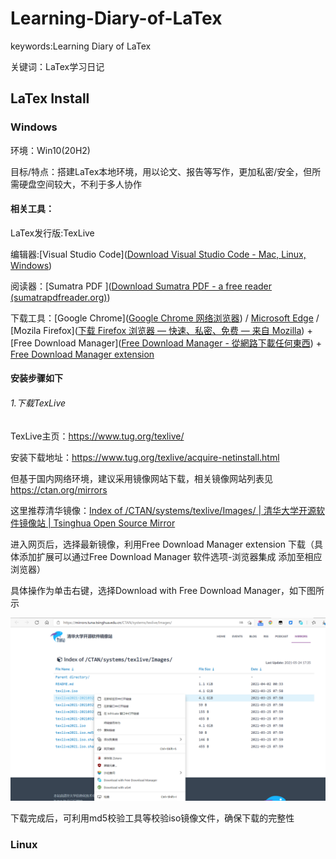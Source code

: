 # Learning-Diary-of-LaTex
keywords:Learning Diary of LaTex

关键词：LaTex学习日记
## LaTex Install
### Windows
环境：Win10(20H2)

目标/特点：搭建LaTex本地环境，用以论文、报告等写作，更加私密/安全，但所需硬盘空间较大，不利于多人协作

#### 相关工具：

LaTex发行版:TexLive  

编辑器:[Visual Studio Code]([Download Visual Studio Code - Mac, Linux, Windows](https://code.visualstudio.com/download))

阅读器：[Sumatra PDF ]([Download Sumatra PDF - a free reader (sumatrapdfreader.org)](https://www.sumatrapdfreader.org/download-free-pdf-viewer))

下载工具：[Google Chrome]([Google Chrome 网络浏览器](https://www.google.com/intl/zh-CN/chrome/)) / [Microsoft Edge](https://www.microsoft.com/en-us/edge) / [Mozila Firefox]([下载 Firefox 浏览器 — 快速、私密、免费 — 来自 Mozilla](https://www.mozilla.org/zh-CN/firefox/new/)) + [Free Download Manager]([Free Download Manager - 從網路下載任何東西](https://www.freedownloadmanager.org/zh/)) + [Free Download Manager extension](https://chrome.google.com/webstore/detail/free-download-manager/ahmpjcflkgiildlgicmcieglgoilbfdp)

#### 安装步骤如下

###### 1.下载TexLive

TexLive主页：https://www.tug.org/texlive/

安装下载地址：https://www.tug.org/texlive/acquire-netinstall.html

但基于国内网络环境，建议采用镜像网站下载，相关镜像网站列表见
https://ctan.org/mirrors

这里推荐清华镜像：[Index of /CTAN/systems/texlive/Images/ | 清华大学开源软件镜像站 | Tsinghua Open Source Mirror](https://mirrors.tuna.tsinghua.edu.cn/CTAN/systems/texlive/Images/)

进入网页后，选择最新镜像，利用Free Download Manager extension 下载（具体添加扩展可以通过Free Download Manager 软件选项-浏览器集成 添加至相应浏览器）

具体操作为单击右键，选择Download with Free Download Manager，如下图所示

![Texlive-Tshinghua](https://github.com/maxwellknown/Learning-Diary-of-LaTex/raw/main/pic/Texlive-Tshinghua.png "TexLive Tshinghua-mirroor")

下载完成后，可利用md5校验工具等校验iso镜像文件，确保下载的完整性

### Linux
